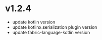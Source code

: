 # v1.2.4
- update kotlin version
- update kotlinx.serialization plugin version
- update fabric-language-kotlin version